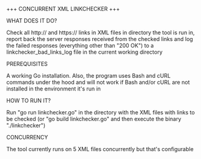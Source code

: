 +++ CONCURRENT XML LINKCHECKER +++

WHAT DOES IT DO?

Check all http:// and https:// links in XML files in directory the tool is run in, report back the server responses received from the checked links and log the failed responses (everything other than "200 OK") to a linkchecker_bad_links_log file in the current working directory

PREREQUISITES

A working Go installation. Also, the program uses Bash and cURL commands under the hood and will not work if Bash and/or cURL are not installed in the environment it's run in

HOW TO RUN IT?

Run "go run linkchecker.go" in the directory with the XML files with links to be checked (or "go build linkchecker.go" and then execute the binary "./linkchecker")

CONCURRENCY

The tool currently runs on 5 XML files concurrently but that's configurable
